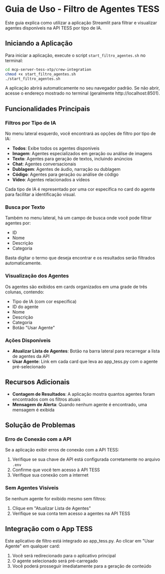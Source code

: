 # Guia de Uso - Filtro de Agentes TESS

Este guia explica como utilizar a aplicação Streamlit para filtrar e visualizar agentes disponíveis na API TESS por tipo de IA.

## Iniciando a Aplicação

Para iniciar a aplicação, execute o script `start_filtro_agentes.sh` no terminal:

```bash
cd mcp-server-tess-xtp/crew-integration
chmod +x start_filtro_agentes.sh
./start_filtro_agentes.sh
```

A aplicação abrirá automaticamente no seu navegador padrão. Se não abrir, acesse o endereço mostrado no terminal (geralmente http://localhost:8501).

## Funcionalidades Principais

### Filtros por Tipo de IA

No menu lateral esquerdo, você encontrará as opções de filtro por tipo de IA:

- **Todos**: Exibe todos os agentes disponíveis
- **Imagem**: Agentes especializados em geração ou análise de imagens
- **Texto**: Agentes para geração de textos, incluindo anúncios
- **Chat**: Agentes conversacionais
- **Dublagem**: Agentes de áudio, narração ou dublagem
- **Código**: Agentes para geração ou análise de código
- **Vídeo**: Agentes relacionados a vídeos

Cada tipo de IA é representado por uma cor específica no card do agente para facilitar a identificação visual.

### Busca por Texto

Também no menu lateral, há um campo de busca onde você pode filtrar agentes por:
- ID
- Nome
- Descrição
- Categoria

Basta digitar o termo que deseja encontrar e os resultados serão filtrados automaticamente.

### Visualização dos Agentes

Os agentes são exibidos em cards organizados em uma grade de três colunas, contendo:
- Tipo de IA (com cor específica)
- ID do agente
- Nome
- Descrição
- Categoria
- Botão "Usar Agente"

### Ações Disponíveis

- **Atualizar Lista de Agentes**: Botão na barra lateral para recarregar a lista de agentes da API
- **Usar Agente**: Link em cada card que leva ao app_tess.py com o agente pré-selecionado

## Recursos Adicionais

- **Contagem de Resultados**: A aplicação mostra quantos agentes foram encontrados com os filtros atuais
- **Mensagem de Alerta**: Quando nenhum agente é encontrado, uma mensagem é exibida

## Solução de Problemas

### Erro de Conexão com a API

Se a aplicação exibir erros de conexão com a API TESS:
1. Verifique se sua chave de API está configurada corretamente no arquivo `.env`
2. Confirme que você tem acesso à API TESS
3. Verifique sua conexão com a internet

### Sem Agentes Visíveis

Se nenhum agente for exibido mesmo sem filtros:
1. Clique em "Atualizar Lista de Agentes"
2. Verifique se sua conta tem acesso a agentes na API TESS

## Integração com o App TESS

Este aplicativo de filtro está integrado ao app_tess.py. Ao clicar em "Usar Agente" em qualquer card:
1. Você será redirecionado para o aplicativo principal
2. O agente selecionado será pré-carregado
3. Você poderá prosseguir imediatamente para a geração de conteúdo 